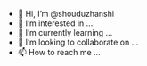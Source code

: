 - 👋 Hi, I’m @shouduzhanshi
- 👀 I’m interested in ...
- 🌱 I’m currently learning ...
- 💞️ I’m looking to collaborate on ...
- 📫 How to reach me ...

<!---
shouduzhanshi/shouduzhanshi is a ✨ special ✨ repository because its `README.md` (this file) appears on your GitHub profile.
You can click the Preview link to take a look at your changes.
--->
